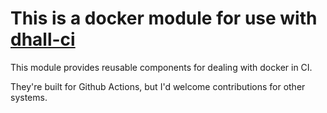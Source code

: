 # This is a docker module for use with [dhall-ci](https://github.com/timbertson/dhall-ci)

This module provides reusable components for dealing with docker in CI.

They're built for Github Actions, but I'd welcome contributions for other systems.
